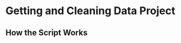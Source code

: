 Getting and Cleaning Data Project
======================

How the Script Works
----------------------
